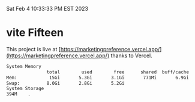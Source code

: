 Sat Feb  4 10:33:33 PM EST 2023

# vite Fifteen


This project is live at [https://marketingpreference.vercel.app/](https://marketingpreference.vercel.app/) thanks to Vercel.

```bash
System Memory
               total        used        free      shared  buff/cache   available
Mem:            15Gi       5.3Gi       3.1Gi       771Mi       6.9Gi       9.0Gi
Swap:          8.0Gi       2.8Gi       5.2Gi
System Storage
394M	.
```
